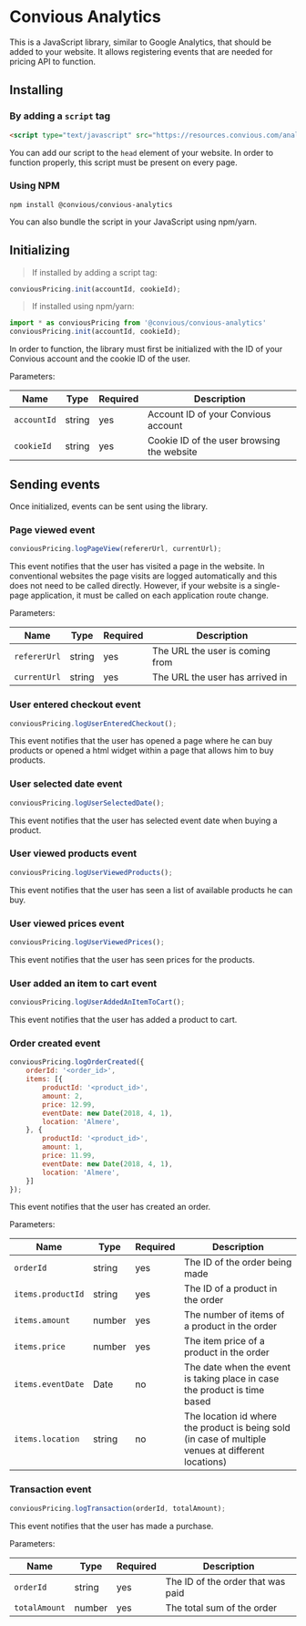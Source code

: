# Convious Analytics

This is a JavaScript library, similar to Google Analytics, that should be added to your website. It allows registering events that are needed for pricing API to function.

## Installing

### By adding a `script` tag

```html
<script type="text/javascript" src="https://resources.convious.com/analytics.js"></script>
```

You can add our script to the `head` element of your website. In order to function properly, this script must be present on every page.

### Using NPM

```shell
npm install @convious/convious-analytics
```

You can also bundle the script in your JavaScript using npm/yarn.

## Initializing

> If installed by adding a script tag:

```javascript
conviousPricing.init(accountId, cookieId);
```

> If installed using npm/yarn:

```javascript
import * as conviousPricing from '@convious/convious-analytics'
conviousPricing.init(accountId, cookieId);
```

In order to function, the library must first be initialized with the ID of your Convious account and the cookie ID of the user.

Parameters:

Name | Type | Required | Description
--------- | ----------- | ----------- | -----------
`accountId` | string | yes | Account ID of your Convious account
`cookieId` | string | yes | Cookie ID of the user browsing the website

## Sending events

Once initialized, events can be sent using the library.

### Page viewed event

```javascript
conviousPricing.logPageView(refererUrl, currentUrl);
```

This event notifies that the user has visited a page in the website. In conventional websites the page visits are logged automatically and this does not need to be called directly. However, if your website is a single-page application, it must be called on each application route change.

Parameters:

Name | Type | Required | Description
--------- | ----------- | ----------- | -----------
`refererUrl` | string | yes | The URL the user is coming from
`currentUrl` | string | yes | The URL the user has arrived in

### User entered checkout event

```javascript
conviousPricing.logUserEnteredCheckout();
```

This event notifies that the user has opened a page where he can buy products or opened a html widget within a page that allows him to buy products.

### User selected date event

```javascript
conviousPricing.logUserSelectedDate();
```

This event notifies that the user has selected event date when buying a product.

### User viewed products event

```javascript
conviousPricing.logUserViewedProducts();
```

This event notifies that the user has seen a list of available products he can buy.

### User viewed prices event

```javascript
conviousPricing.logUserViewedPrices();
```

This event notifies that the user has seen prices for the products.

### User added an item to cart event

```javascript
conviousPricing.logUserAddedAnItemToCart();
```

This event notifies that the user has added a product to cart.

### Order created event

```javascript
conviousPricing.logOrderCreated({
    orderId: '<order_id>',
    items: [{
        productId: '<product_id>',
        amount: 2,
        price: 12.99,
        eventDate: new Date(2018, 4, 1),
        location: 'Almere',
    }, {
        productId: '<product_id>',
        amount: 1,
        price: 11.99,
        eventDate: new Date(2018, 4, 1),
        location: 'Almere',
    }]
});
```

This event notifies that the user has created an order.

Parameters:

Name | Type | Required | Description
--------- | ----------- | ----------- | -----------
`orderId` | string | yes | The ID of the order being made
`items.productId` | string | yes | The ID of a product in the order
`items.amount` | number | yes | The number of items of a product in the order
`items.price` | number | yes | The item price of a product in the order
`items.eventDate` | Date | no | The date when the event is taking place in case the product is time based
`items.location` | string | no | The location id where the product is being sold (in case of multiple venues at different locations)


### Transaction event

```javascript
conviousPricing.logTransaction(orderId, totalAmount);
```

This event notifies that the user has made a purchase.

Parameters:

Name | Type | Required | Description
--------- | ----------- | ----------- | -----------
`orderId` | string | yes | The ID of the order that was paid
`totalAmount` | number | yes | The total sum of the order

